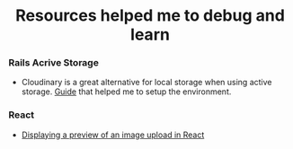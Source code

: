 <h1 align="center">Resources helped me to debug and learn</h1>

### Rails Acrive Storage

- Cloudinary is a great alternative for local storage when using active storage. [Guide](https://hackernoon.com/image-storage-in-rails-apps-using-cloudinary-and-active-storage-9w2u3yli) that helped me to setup the environment.

### React

- [Displaying a preview of an image upload in React](https://medium.com/@650egor/react-30-day-challenge-day-2-image-upload-preview-2d534f8eaaa)
